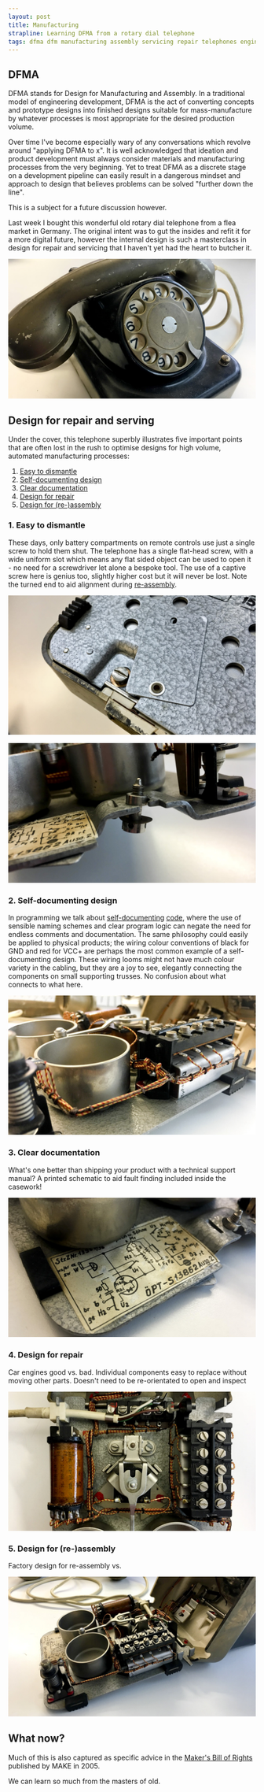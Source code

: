 ```yaml
---
layout: post
title: Manufacturing
strapline: Learning DFMA from a rotary dial telephone 
tags: dfma dfm manufacturing assembly servicing repair telephones engineering
---
```


## DFMA ##

DFMA stands for Design for Manufacturing and Assembly. In a traditional model of engineering development, DFMA is the act of converting concepts and prototype designs into finished designs suitable for mass-manufacture by whatever processes is most appropriate for the desired production volume.

Over time I've become especially wary of any conversations which revolve around "applying DFMA to x". It is well acknowledged that ideation and product development must always consider materials and manufacturing processes from the very beginning. Yet to treat DFMA as a discrete stage on a development pipeline can easily result in a dangerous mindset and approach to design that believes problems can be solved "further down the line".

This is a subject for a future discussion however.

Last week I bought this wonderful old rotary dial telephone from a flea market in Germany. The original intent was to gut the insides and refit it for a more digital future, however the internal design is such a masterclass in design for repair and servicing that I haven't yet had the heart to butcher it.

![Opened telephone](/images/posts/Manufacturing/outside.jpg)

## Design for repair and serving ##

Under the cover, this telephone superbly illustrates five important points that are often lost in the rush to optimise designs for high volume, automated manufacturing processes: 

1. [Easy to dismantle](#1-easy-to-dismantle)
2. [Self-documenting design](#2-self-documenting-design)
3. [Clear documentation](#3-clear-documentation)
4. [Design for repair](#4-design-for-repair)
5. [Design for (re-)assembly](#5-design-for-re-assembly)

### 1. Easy to dismantle ###

These days, only battery compartments on remote controls use just a single screw to hold them shut. The telephone has a single flat-head screw, with a wide uniform slot which means any flat sided object can be used to open it - no need for a screwdriver let alone a bespoke tool. The use of a captive screw here is genius too, slightly higher cost but it will never be lost. Note the turned end to aid alignment during [re-assembly](#5-design-for-re-assembly).

![Single flathead screw for access](/images/posts/Manufacturing/access.jpg)

![Captive screw](/images/posts/Manufacturing/screw.jpg)

### 2. Self-documenting design ###

In programming we talk about [self-documenting](http://thedailywtf.com/articles/CodeThatDocumentsItselfSoWellItDoesNotNeedComments) [code](https://www.amazon.com/Clean-Code-Handbook-Software-Craftsmanship/dp/0132350882), where the use of sensible naming schemes and clear program logic can negate the need for endless comments and documentation. The same philosophy could easily be applied to physical products; the wiring colour conventions of black for GND and red for VCC+ are perhaps the most common example of a self-documenting design. These wiring looms might not have much colour variety in the cabling, but they are a joy to see, elegantly connecting the components on small supporting trusses. No confusion about what connects to what here.

![Beautiful internal wiring looms](/images/posts/Manufacturing/wiring.jpg)

### 3. Clear documentation ###

What's one better than shipping your product with a technical support manual? A printed schematic to aid fault finding included inside the casework!

![Hand drawn schematic](/images/posts/Manufacturing/label.jpg)

### 4. Design for repair ###

Car engines good vs. bad. Individual components easy to replace without moving other parts.
Doesn't need to be re-orientated to open and inspect

![Hand drawn schematic](/images/posts/Manufacturing/insides.jpg)

### 5. Design for (re-)assembly ###

Factory design for re-assembly vs. 

![Hand drawn schematic](/images/posts/Manufacturing/open.jpg)

## What now?

Much of this is also captured as specific advice in the [Maker's Bill of Rights](https://cdn.makezine.com/make/MAKERS_RIGHTS.pdf) published by MAKE in 2005. 

We can learn so much from the masters of old.